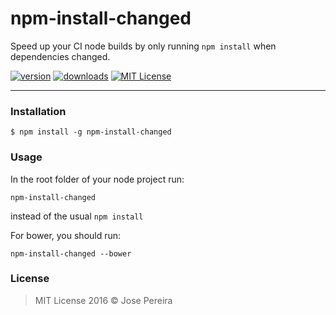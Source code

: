 # npm-install-changed

Speed up your CI node builds by only running `npm install` when dependencies changed.

[![version](https://img.shields.io/npm/v/npm-install-changed.svg)](http://npm.im/npm-install-changed)
[![downloads](https://img.shields.io/npm/dm/npm-install-changed.svg)](http://npm-stat.com/charts.html?package=npm-install-changed)
[![MIT License](https://img.shields.io/npm/l/npm-install-changed.svg)](http://opensource.org/licenses/MIT)

- - -

### Installation

```shell
$ npm install -g npm-install-changed
```

### Usage

In the root folder of your node project run:

```
npm-install-changed
```

instead of the usual `npm install`

For bower, you should run:

```
npm-install-changed --bower
```

### License

> MIT License 2016 © Jose Pereira